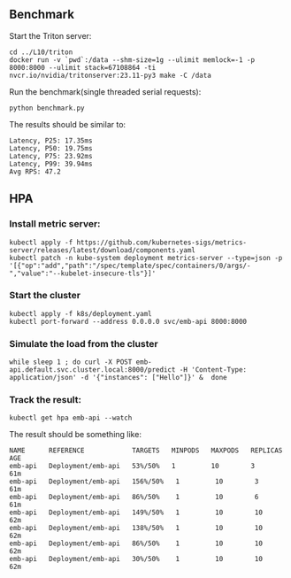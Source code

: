 ## Benchmark

Start the Triton server:
```shell
cd ../L10/triton
docker run -v `pwd`:/data --shm-size=1g --ulimit memlock=-1 -p 8000:8000 --ulimit stack=67108864 -ti nvcr.io/nvidia/tritonserver:23.11-py3 make -C /data
```

Run the benchmark(single threaded serial requests):
```shell
python benchmark.py
```
The results should be similar to:
```
Latency, P25: 17.35ms
Latency, P50: 19.75ms
Latency, P75: 23.92ms
Latency, P99: 39.94ms
Avg RPS: 47.2
```



## HPA
### Install metric server:
```shell
kubectl apply -f https://github.com/kubernetes-sigs/metrics-server/releases/latest/download/components.yaml
kubectl patch -n kube-system deployment metrics-server --type=json -p '[{"op":"add","path":"/spec/template/spec/containers/0/args/-","value":"--kubelet-insecure-tls"}]'

```

### Start the cluster
```shell
kubectl apply -f k8s/deployment.yaml
kubectl port-forward --address 0.0.0.0 svc/emb-api 8000:8000
```


### Simulate the load from the cluster
```shell
while sleep 1 ; do curl -X POST emb-api.default.svc.cluster.local:8000/predict -H 'Content-Type: application/json' -d '{"instances": ["Hello"]}' &  done
```

### Track the result:
```shell
kubectl get hpa emb-api --watch
```
The result should be something like:
```shell
NAME      REFERENCE            TARGETS   MINPODS   MAXPODS   REPLICAS   AGE
emb-api   Deployment/emb-api   53%/50%   1         10        3          61m
emb-api   Deployment/emb-api   156%/50%   1         10        3          61m
emb-api   Deployment/emb-api   86%/50%    1         10        6          61m
emb-api   Deployment/emb-api   149%/50%   1         10        10         62m
emb-api   Deployment/emb-api   138%/50%   1         10        10         62m
emb-api   Deployment/emb-api   86%/50%    1         10        10         62m
emb-api   Deployment/emb-api   30%/50%    1         10        10         62m
```
